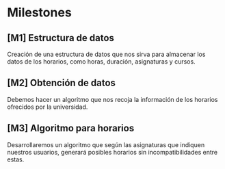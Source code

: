 # Milestones

## [M1] Estructura de datos

Creación de una estructura de datos que nos sirva para almacenar los datos de los horarios, como horas, duración, asignaturas y cursos.

## [M2] Obtención de datos

Debemos hacer un algoritmo que nos recoja la información de los horarios ofrecidos por la universidad.

## [M3] Algoritmo para horarios

Desarrollaremos un algoritmo que según las asignaturas que indiquen nuestros usuarios, generará posibles horarios sin incompatibilidades entre estas.
